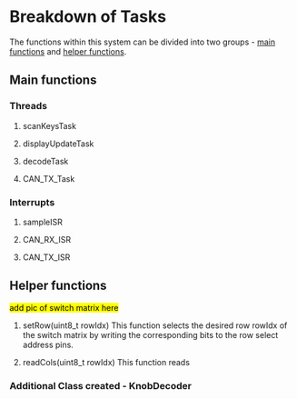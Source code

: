 # Breakdown of Tasks
The functions within this system can be divided into two groups - [main functions](#main) and [helper functions](#helper).

## Main functions <a name="main"></a>

### Threads
1. scanKeysTask

2. displayUpdateTask

3. decodeTask

4. CAN_TX_Task



### Interrupts
1. sampleISR

2. CAN_RX_ISR

3. CAN_TX_ISR

## Helper functions <a name="helper"></a>

<mark>add pic of switch matrix here</mark>

1. setRow(uint8_t rowIdx)
This function selects the desired row rowIdx of the switch matrix by writing the corresponding bits to the row select address pins.

2. readCols(uint8_t rowIdx)
This function reads 


### Additional Class created - KnobDecoder